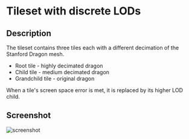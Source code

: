 # Tileset with discrete LODs
## Description
The tileset contains three tiles each with a different decimation of the Stanford Dragon mesh.
* Root tile - highly decimated dragon
* Child tile - medium decimated dragon
* Grandchild tile - original dragon

When a tile's screen space error is met, it is replaced by its higher LOD child.

## Screenshot

![screenshot](screenshot/screenshot.gif)
